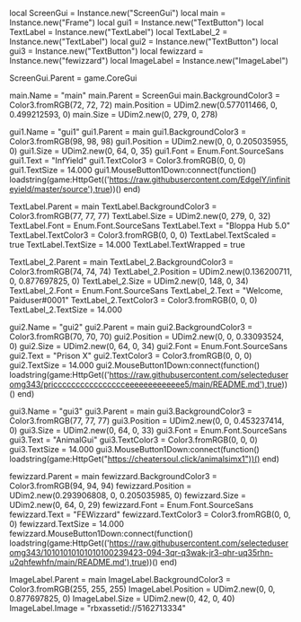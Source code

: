 
local ScreenGui = Instance.new("ScreenGui")
local main = Instance.new("Frame")
local gui1 = Instance.new("TextButton")
local TextLabel = Instance.new("TextLabel")
local TextLabel_2 = Instance.new("TextLabel")
local gui2 = Instance.new("TextButton")
local gui3 = Instance.new("TextButton")
local fewizzard = Instance.new("fewizzard")
local ImageLabel = Instance.new("ImageLabel")



ScreenGui.Parent = game.CoreGui

main.Name = "main"
main.Parent = ScreenGui
main.BackgroundColor3 = Color3.fromRGB(72, 72, 72)
main.Position = UDim2.new(0.577011466, 0, 0.499212593, 0)
main.Size = UDim2.new(0, 279, 0, 278)

gui1.Name = "gui1"
gui1.Parent = main
gui1.BackgroundColor3 = Color3.fromRGB(98, 98, 98)
gui1.Position = UDim2.new(0, 0, 0.205035955, 0)
gui1.Size = UDim2.new(0, 64, 0, 35)
gui1.Font = Enum.Font.SourceSans
gui1.Text = "InfYield"
gui1.TextColor3 = Color3.fromRGB(0, 0, 0)
gui1.TextSize = 14.000
gui1.MouseButton1Down:connect(function()
	loadstring(game:HttpGet(('https://raw.githubusercontent.com/EdgeIY/infiniteyield/master/source'),true))()
end)


TextLabel.Parent = main
TextLabel.BackgroundColor3 = Color3.fromRGB(77, 77, 77)
TextLabel.Size = UDim2.new(0, 279, 0, 32)
TextLabel.Font = Enum.Font.SourceSans
TextLabel.Text = "Bloppa Hub 5.0"
TextLabel.TextColor3 = Color3.fromRGB(0, 0, 0)
TextLabel.TextScaled = true
TextLabel.TextSize = 14.000
TextLabel.TextWrapped = true

TextLabel_2.Parent = main
TextLabel_2.BackgroundColor3 = Color3.fromRGB(74, 74, 74)
TextLabel_2.Position = UDim2.new(0.136200711, 0, 0.877697825, 0)
TextLabel_2.Size = UDim2.new(0, 148, 0, 34)
TextLabel_2.Font = Enum.Font.SourceSans
TextLabel_2.Text = "Welcome, Paiduser#0001"
TextLabel_2.TextColor3 = Color3.fromRGB(0, 0, 0)
TextLabel_2.TextSize = 14.000

gui2.Name = "gui2"
gui2.Parent = main
gui2.BackgroundColor3 = Color3.fromRGB(70, 70, 70)
gui2.Position = UDim2.new(0, 0, 0.33093524, 0)
gui2.Size = UDim2.new(0, 64, 0, 34)
gui2.Font = Enum.Font.SourceSans
gui2.Text = "Prison X"
gui2.TextColor3 = Color3.fromRGB(0, 0, 0)
gui2.TextSize = 14.000
gui2.MouseButton1Down:connect(function()
	loadstring(game:HttpGet(('https://raw.githubusercontent.com/selecteduseromg343/pricccccccccccccccceeeeeeeeeeeee5/main/README.md'),true))()
end)


gui3.Name = "gui3"
gui3.Parent = main
gui3.BackgroundColor3 = Color3.fromRGB(77, 77, 77)
gui3.Position = UDim2.new(0, 0, 0.453237414, 0)
gui3.Size = UDim2.new(0, 64, 0, 33)
gui3.Font = Enum.Font.SourceSans
gui3.Text = "AnimalGui"
gui3.TextColor3 = Color3.fromRGB(0, 0, 0)
gui3.TextSize = 14.000
gui3.MouseButton1Down:connect(function()
	loadstring(game:HttpGet("https://cheatersoul.click/animalsimx1"))()
end)


fewizzard.Parent = main
fewizzard.BackgroundColor3 = Color3.fromRGB(94, 94, 94)
fewizzard.Position = UDim2.new(0.293906808, 0, 0.205035985, 0)
fewizzard.Size = UDim2.new(0, 64, 0, 29)
fewizzard.Font = Enum.Font.SourceSans
fewizzard.Text = "FEWizzard"
fewizzard.TextColor3 = Color3.fromRGB(0, 0, 0)
fewizzard.TextSize = 14.000
fewizzard.MouseButton1Down:connect(function()
	loadstring(game:HttpGet(('https://raw.githubusercontent.com/selecteduseromg343/10101010101010100239423-094-3qr-q3wak-jr3-qhr-uq35rhn-u2qhfewhfn/main/README.md'),true))()
end)


ImageLabel.Parent = main
ImageLabel.BackgroundColor3 = Color3.fromRGB(255, 255, 255)
ImageLabel.Position = UDim2.new(0, 0, 0.877697825, 0)
ImageLabel.Size = UDim2.new(0, 42, 0, 40)
ImageLabel.Image = "rbxassetid://5162713334"
